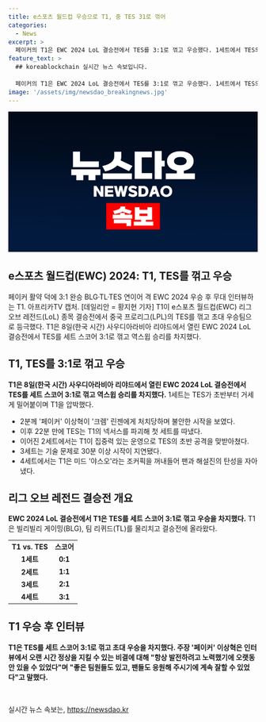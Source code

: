 ```yaml
---
title: e스포츠 월드컵 우승으로 T1, 중 TES 31로 꺾어
categories:
  - News
excerpt: >
  페이커의 T1은 EWC 2024 LoL 결승전에서 TES를 3:1로 꺾고 우승했다. 1세트에서 TES의 압박으로 어려움을 겪었지만, 2세트부터 집중력 있는 운영으로 역전에 성공했다. 결승전에서는 기술 문제로 30분 이상의 지연이 있었지만, T1은 TES를 이기고 우승 트로피를 들었다. 주장 페이커는 항상 발전하려고 노력했기에 오랫동안 있을 수 있었다며 우승의 비결을 설명했다. T1은 40만 달러의 상금과 우승 트로피를 획득했다.
feature_text: >
  ## koreablockchain 실시간 뉴스 속보입니다.

  페이커의 T1은 EWC 2024 LoL 결승전에서 TES를 3:1로 꺾고 우승했다. 1세트에서 TES의 압박으로 어려움을 겪었지만, 2세트부터 집중력 있는 운영으로 역전에 성공했다. 결승전에서는 기술 문제로 30분 이상의 지연이 있었지만, T1은 TES를 이기고 우승 트로피를 들었다. 주장 페이커는 항상 발전하려고 노력했기에 오랫동안 있을 수 있었다며 우승의 비결을 설명했다. T1은 40만 달러의 상금과 우승 트로피를 획득했다.
image: '/assets/img/newsdao_breakingnews.jpg'
---
```


<p><img src="/assets/img/newsdao_breakingnews.jpg" alt="koreablockchain 속보" /></p>

<h2 data-ke-size="size26">e스포츠 월드컵(EWC) 2024: T1, TES를 꺾고 우승</h2>

<p data-ke-size="size16">페이커 활약 덕에 3:1 완승 BLG·TL·TES 연이어 격 EWC 2024 우승 후 무대 인터뷰하는 T1. 아프리카TV 캡처. [데일리안 = 황지현 기자] T1이 e스포츠 월드컵(EWC) 리그 오브 레전드(LoL) 종목 결승전에서 중국 프로리그(LPL)의 TES를 꺾고 초대 우승팀으로 등극했다. T1은 8일(한국 시간) 사우디아라비아 리야드에서 열린 EWC 2024 LoL 결승전에서 TES를 세트 스코어 3:1로 꺾고 역스윕 승리를 차지했다.</p>

<h2 data-ke-size="size24">T1, TES를 3:1로 꺾고 우승</h2>

<p data-ke-size="size16"><b>T1은 8일(한국 시간) 사우디아라비아 리야드에서 열린 EWC 2024 LoL 결승전에서 TES를 세트 스코어 3:1로 꺾고 역스윕 승리를 차지했다.</b> 1세트는 TES가 초반부터 거세게 밀어붙이며 T1을 압박했다.</p>

<ul>
  <li>2분께 '페이커' 이상혁이 '크렘' 린젠에게 처치당하며 불안한 시작을 보였다.</li>
  <li>이후 22분 만에 TES는 T1의 넥서스를 파괴해 첫 세트를 따냈다.</li>
  <li>이어진 2세트에서는 T1이 집중력 있는 운영으로 TES의 초반 공격을 맞받아쳤다.</li>
  <li>3세트는 기술 문제로 30분 이상 시작이 지연됐다.</li>
  <li>4세트에서는 T1은 미드 '야스오'라는 조커픽을 꺼내들어 팬과 해설진의 탄성을 자아냈다.</li>
</ul>

<h2 data-ke-size="size24">리그 오브 레전드 결승전 개요</h2>

<p data-ke-size="size16"><b>EWC 2024 LoL 결승전에서 T1은 TES를 세트 스코어 3:1로 꺾고 우승을 차지했다.</b> T1은 빌리빌리 게이밍(BLG), 팀 리퀴드(TL)를 물리치고 결승전에 올라왔다.</p>

<table>
  <tr>
    <td style="text-align: center; height: 17px;"><b>T1 vs. TES</b></td>
    <td style="text-align: center; height: 17px;"><b>스코어</b></td>
  </tr>
  <tr>
    <td style="text-align: center; height: 17px;"><b>1세트</b></td>
    <td style="text-align: center; height: 17px;"><b>0:1</b></td>
  </tr>
  <tr>
    <td style="text-align: center; height: 17px;"><b>2세트</b></td>
    <td style="text-align: center; height: 17px;"><b>1:1</b></td>
  </tr>
  <tr>
    <td style="text-align: center; height: 17px;"><b>3세트</b></td>
    <td style="text-align: center; height: 17px;"><b>2:1</b></td>
  </tr>
  <tr>
    <td style="text-align: center; height: 17px;"><b>4세트</b></td>
    <td style="text-align: center; height: 17px;"><b>3:1</b></td>
  </tr>
</table>

<h2 data-ke-size="size24">T1 우승 후 인터뷰</h2>

<p data-ke-size="size16"><b>T1은 TES를 세트 스코어 3:1로 꺾고 초대 우승을 차지했다. 주장 '페이커' 이상혁은 인터뷰에서 오랜 시간 정상을 지킬 수 있는 비결에 대해 "항상 발전하려고 노력했기에 오랫동안 있을 수 있었다"며 "좋은 팀원들도 있고, 팬들도 응원해 주시기에 계속 잘할 수 있었다"고 말했다.</b></p>

<p data-ke-size="size16">&nbsp;</p>
실시간 뉴스 속보는, <a href="https://newsdao.kr" rel="dofollow">https://newsdao.kr</a>


